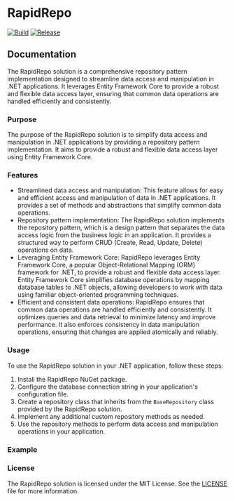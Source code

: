 # RapidRepo

[![Build](https://github.com/tibor-horvath/RapidRepo/actions/workflows/dotnet-build.yml/badge.svg)](https://github.com/tibor-horvath/RapidRepo/actions/workflows/dotnet-build.yml)
[![Release](https://github.com/tibor-horvath/RapidRepo/actions/workflows/dotnet-release.yml/badge.svg)](https://github.com/tibor-horvath/RapidRepo/actions/workflows/dotnet-release.yml)

## Documentation

The RapidRepo solution is a comprehensive repository pattern implementation designed to streamline data access and manipulation in .NET applications. It leverages Entity Framework Core to provide a robust and flexible data access layer, ensuring that common data operations are handled efficiently and consistently.

### Purpose

The purpose of the RapidRepo solution is to simplify data access and manipulation in .NET applications by providing a repository pattern implementation. It aims to provide a robust and flexible data access layer using Entity Framework Core.

### Features

- Streamlined data access and manipulation: This feature allows for easy and efficient access and manipulation of data in .NET applications. It provides a set of methods and abstractions that simplify common data operations.
- Repository pattern implementation: The RapidRepo solution implements the repository pattern, which is a design pattern that separates the data access logic from the business logic in an application. It provides a structured way to perform CRUD (Create, Read, Update, Delete) operations on data.
- Leveraging Entity Framework Core: RapidRepo leverages Entity Framework Core, a popular Object-Relational Mapping (ORM) framework for .NET, to provide a robust and flexible data access layer. Entity Framework Core simplifies database operations by mapping database tables to .NET objects, allowing developers to work with data using familiar object-oriented programming techniques.
- Efficient and consistent data operations: RapidRepo ensures that common data operations are handled efficiently and consistently. It optimizes queries and data retrieval to minimize latency and improve performance. It also enforces consistency in data manipulation operations, ensuring that changes are applied atomically and reliably.

### Usage

To use the RapidRepo solution in your .NET application, follow these steps:

1. Install the RapidRepo NuGet package.
2. Configure the database connection string in your application's configuration file.
3. Create a repository class that inherits from the `BaseRepository` class provided by the RapidRepo solution.
4. Implement any additional custom repository methods as needed.
5. Use the repository methods to perform data access and manipulation operations in your application.

### Example

### License

The RapidRepo solution is licensed under the MIT License. See the [LICENSE](./LICENSE) file for more information.
